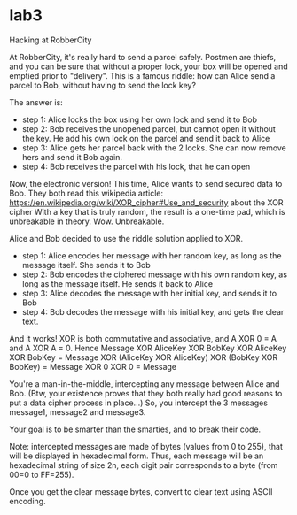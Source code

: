 # lab3
Hacking at RobberCity

At RobberCity, it's really hard to send a parcel safely. Postmen are thiefs, and you can be sure that without a proper lock, your box will be opened and emptied prior to "delivery".
This is a famous riddle: how can Alice send a parcel to Bob, without having to send the lock key?

The answer is:
* step 1: Alice locks the box using her own lock and send it to Bob
* step 2: Bob receives the unopened parcel, but cannot open it without the key. He add his own lock on the parcel and send it back to Alice
* step 3: Alice gets her parcel back with the 2 locks. She can now remove hers and send it Bob again.
* step 4: Bob receives the parcel with his lock, that he can open

Now, the electronic version!
This time, Alice wants to send secured data to Bob. They both read this wikipedia article: https://en.wikipedia.org/wiki/XOR_cipher#Use_and_security about the XOR cipher
With a key that is truly random, the result is a one-time pad, which is unbreakable in theory.
Wow. Unbreakable.

Alice and Bob decided to use the riddle solution applied to XOR.
* step 1: Alice encodes her message with her random key, as long as the message itself. She sends it to Bob
* step 2: Bob encodes the ciphered message with his own random key, as long as the message itself. He sends it back to Alice
* step 3: Alice decodes the message with her initial key, and sends it to Bob
* step 4: Bob decodes the message with his initial key, and gets the clear text.

And it works! XOR is both commutative and associative, and A XOR 0 = A and A XOR A = 0. Hence
Message XOR AliceKey XOR BobKey XOR AliceKey XOR BobKey
 = Message XOR (AliceKey XOR AliceKey) XOR (BobKey XOR BobKey)
 = Message XOR 0 XOR 0
 = Message

You're a man-in-the-middle, intercepting any message between Alice and Bob.
(Btw, your existence proves that they both really had good reasons to put a data cipher process in place...)
So, you intercept the 3 messages message1, message2 and message3.

Your goal is to be smarter than the smarties, and to break their code.

Note: intercepted messages are made of bytes (values from 0 to 255), that will be displayed in hexadecimal form.
Thus, each message will be an hexadecimal string of size 2n, each digit pair corresponds to a byte (from 00=0 to FF=255).

Once you get the clear message bytes, convert to clear text using ASCII encoding.
